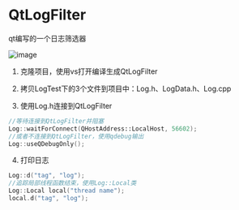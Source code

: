 # QtLogFilter
qt编写的一个日志筛选器

![image](https://raw.githubusercontent.com/daonvshu/QtLogFilter/master/preview.png)

1. 克隆项目，使用vs打开编译生成QtLogFilter

2. 拷贝LogTest下的3个文件到项目中：Log.h、LogData.h、Log.cpp

3. 使用Log.h连接到QtLogFilter
```c++
//等待连接到QtLogFilter并阻塞
Log::waitForConnect(QHostAddress::LocalHost, 56602);
//或者不连接到QtLogFilter，使用qdebug输出
Log::useQDebugOnly();
```
4. 打印日志
```c++
Log::d("tag", "log");
//追踪局部线程函数结束，使用Log::Local类
Log::Local local("thread name");
local.d("tag", "log");
```